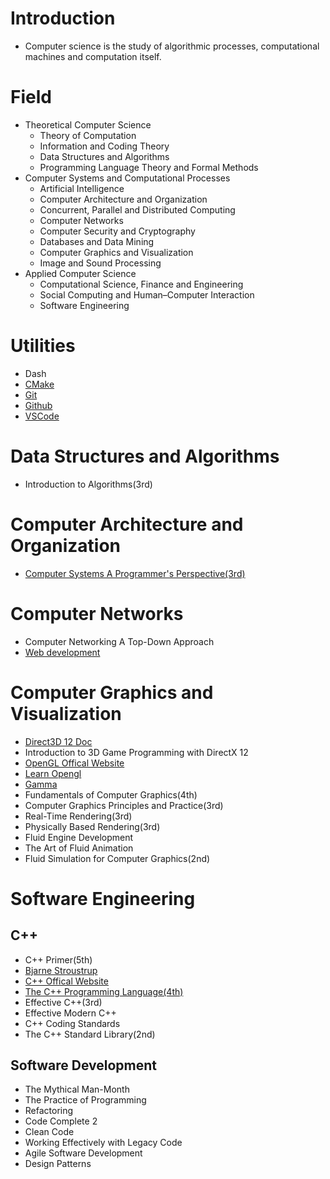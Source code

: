 # Introduction
 - Computer science is the study of algorithmic processes, computational machines and computation itself.

# Field
- Theoretical Computer Science
    - Theory of Computation
    - Information and Coding Theory
    - Data Structures and Algorithms
    - Programming Language Theory and Formal Methods
- Computer Systems and Computational Processes
    - Artificial Intelligence
    - Computer Architecture and Organization
    - Concurrent, Parallel and Distributed Computing
    - Computer Networks
    - Computer Security and Cryptography
    - Databases and Data Mining
    - Computer Graphics and Visualization 
    - Image and Sound Processing
- Applied Computer Science
    - Computational Science, Finance and Engineering
    - Social Computing and Human–Computer Interaction
    - Software Engineering

# Utilities
- Dash
- [CMake](https://cmake.org)
- [Git](https://git-scm.com)
- [Github](https://github.com)
- [VSCode](https://code.visualstudio.com)

# Data Structures and Algorithms
- Introduction to Algorithms(3rd)

# Computer Architecture and Organization
- [Computer Systems A Programmer's Perspective(3rd)](http://csapp.cs.cmu.edu/3e/home.html)

# Computer Networks
- Computer Networking A Top-Down Approach
- [Web development](https://www.youtube.com/watch?v=VfGW0Qiy2I0)

# Computer Graphics and Visualization
- [Direct3D 12 Doc](https://docs.microsoft.com/en-us/windows/win32/direct3d12/direct3d-12-graphics)
- Introduction to 3D Game Programming with DirectX 12
- [OpenGL Offical Website](https://www.opengl.org)
- [Learn Opengl](https://learnopengl.com)
- [Gamma](https://www.scantips.com/lights/gamma2.html#o6)
- Fundamentals of Computer Graphics(4th)
- Computer Graphics Principles and Practice(3rd)
- Real-Time Rendering(3rd)
- Physically Based Rendering(3rd)
- Fluid Engine Development
- The Art of Fluid Animation
- Fluid Simulation for Computer Graphics(2nd)
 
# Software Engineering
## C++
- C++ Primer(5th)
- [Bjarne Stroustrup](https://www.stroustrup.com)
- [C++ Offical Website](https://isocpp.org)
- [The C++ Programming Language(4th)](https://www.stroustrup.com/4th.html)
- Effective C++(3rd)
- Effective Modern C++
- C++ Coding Standards
- The C++ Standard Library(2nd)
## Software Development
- The Mythical Man-Month
- The Practice of Programming
- Refactoring
- Code Complete 2
- Clean Code
- Working Effectively with Legacy Code
- Agile Software Development
- Design Patterns
